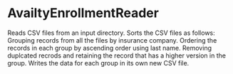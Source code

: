 # AvailtyEnrollmentReader
Reads CSV files from an input directory.
Sorts the CSV files as follows:
  Grouping records from all the files by insurance company.
  Ordering the records in each group by ascending order using last name.
  Removing duplcated recrods and retaining the record that has a higher version in the group.
Writes the data for each group in its own new CSV file.
